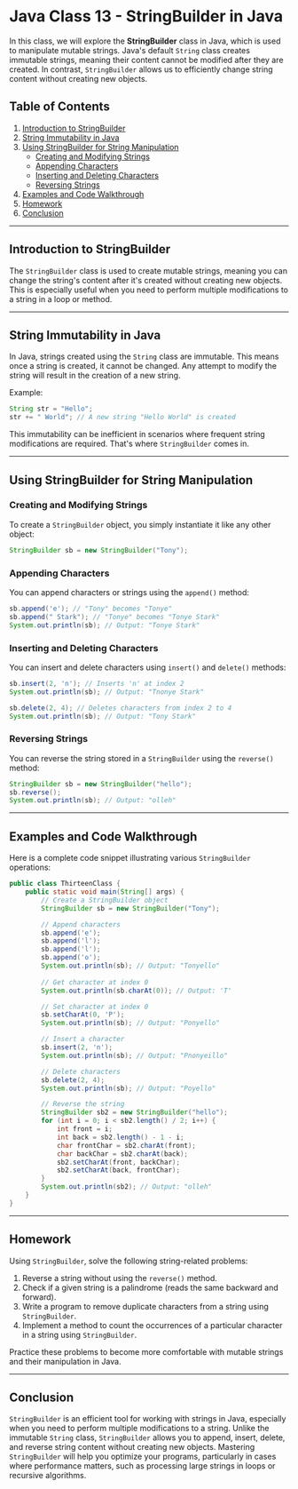 # Java Class 13 - StringBuilder in Java

In this class, we will explore the **StringBuilder** class in Java, which is used to manipulate mutable strings. Java's default `String` class creates immutable strings, meaning their content cannot be modified after they are created. In contrast, `StringBuilder` allows us to efficiently change string content without creating new objects.

## Table of Contents
1. [Introduction to StringBuilder](#introduction-to-stringbuilder)
2. [String Immutability in Java](#string-immutability-in-java)
3. [Using StringBuilder for String Manipulation](#using-stringbuilder-for-string-manipulation)
   - [Creating and Modifying Strings](#creating-and-modifying-strings)
   - [Appending Characters](#appending-characters)
   - [Inserting and Deleting Characters](#inserting-and-deleting-characters)
   - [Reversing Strings](#reversing-strings)
4. [Examples and Code Walkthrough](#examples-and-code-walkthrough)
5. [Homework](#homework)
6. [Conclusion](#conclusion)

---

## Introduction to StringBuilder
The `StringBuilder` class is used to create mutable strings, meaning you can change the string's content after it's created without creating new objects. This is especially useful when you need to perform multiple modifications to a string in a loop or method. 

---

## String Immutability in Java
In Java, strings created using the `String` class are immutable. This means once a string is created, it cannot be changed. Any attempt to modify the string will result in the creation of a new string.

Example:
```java
String str = "Hello";
str += " World"; // A new string "Hello World" is created
```

This immutability can be inefficient in scenarios where frequent string modifications are required. That's where `StringBuilder` comes in.

---

## Using StringBuilder for String Manipulation

### Creating and Modifying Strings
To create a `StringBuilder` object, you simply instantiate it like any other object:
```java
StringBuilder sb = new StringBuilder("Tony");
```

### Appending Characters
You can append characters or strings using the `append()` method:
```java
sb.append('e'); // "Tony" becomes "Tonye"
sb.append(" Stark"); // "Tonye" becomes "Tonye Stark"
System.out.println(sb); // Output: "Tonye Stark"
```

### Inserting and Deleting Characters
You can insert and delete characters using `insert()` and `delete()` methods:
```java
sb.insert(2, 'n'); // Inserts 'n' at index 2
System.out.println(sb); // Output: "Tnonye Stark"

sb.delete(2, 4); // Deletes characters from index 2 to 4
System.out.println(sb); // Output: "Tony Stark"
```

### Reversing Strings
You can reverse the string stored in a `StringBuilder` using the `reverse()` method:
```java
StringBuilder sb = new StringBuilder("hello");
sb.reverse();
System.out.println(sb); // Output: "olleh"
```

---

## Examples and Code Walkthrough

Here is a complete code snippet illustrating various `StringBuilder` operations:
```java
public class ThirteenClass {
    public static void main(String[] args) {
        // Create a StringBuilder object
        StringBuilder sb = new StringBuilder("Tony");

        // Append characters
        sb.append('e');
        sb.append('l');
        sb.append('l');
        sb.append('o');
        System.out.println(sb); // Output: "Tonyello"
        
        // Get character at index 0
        System.out.println(sb.charAt(0)); // Output: 'T'

        // Set character at index 0
        sb.setCharAt(0, 'P');
        System.out.println(sb); // Output: "Ponyello"

        // Insert a character
        sb.insert(2, 'n');
        System.out.println(sb); // Output: "Pnonyeillo"

        // Delete characters
        sb.delete(2, 4);
        System.out.println(sb); // Output: "Poyello"

        // Reverse the string
        StringBuilder sb2 = new StringBuilder("hello");
        for (int i = 0; i < sb2.length() / 2; i++) {
            int front = i;
            int back = sb2.length() - 1 - i;
            char frontChar = sb2.charAt(front);
            char backChar = sb2.charAt(back);
            sb2.setCharAt(front, backChar);
            sb2.setCharAt(back, frontChar);
        }
        System.out.println(sb2); // Output: "olleh"
    }
}
```

---

## Homework
Using `StringBuilder`, solve the following string-related problems:

1. Reverse a string without using the `reverse()` method.
2. Check if a given string is a palindrome (reads the same backward and forward).
3. Write a program to remove duplicate characters from a string using `StringBuilder`.
4. Implement a method to count the occurrences of a particular character in a string using `StringBuilder`.

Practice these problems to become more comfortable with mutable strings and their manipulation in Java.

---

## Conclusion
`StringBuilder` is an efficient tool for working with strings in Java, especially when you need to perform multiple modifications to a string. Unlike the immutable `String` class, `StringBuilder` allows you to append, insert, delete, and reverse string content without creating new objects. Mastering `StringBuilder` will help you optimize your programs, particularly in cases where performance matters, such as processing large strings in loops or recursive algorithms.